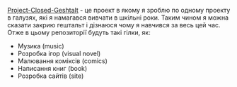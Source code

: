 <a href="poroject-close-geshtalt.netlify.app">Project-Closed-Geshtalt</a> - це проект в якому я зроблю по одному проекту в галузях, які я намагався вивчати в шкільні роки. Таким чином я можна сказати закрию гештальт і дізнаюся чому я навчився за весь цей час. Отже в цьому репозиторії будуть такі гілки, як:
- Музика (music)
- Розробка ігор (visual novel)
- Малювання коміксів (comics)
- Написання книг (book)
- Розробка сайтів (site)

